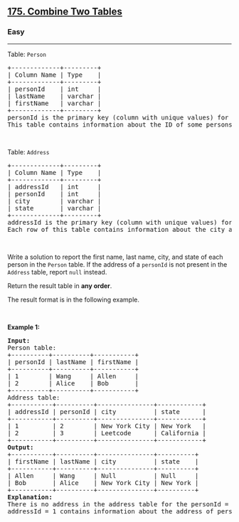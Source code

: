 <h2><a href="https://leetcode.com/problems/combine-two-tables/solutions/127650/combine-two-tables/">175. Combine Two Tables</a></h2><h3>Easy</h3><hr><p>Table: <code>Person</code></p>

<pre>
+-------------+---------+
| Column Name | Type    |
+-------------+---------+
| personId    | int     |
| lastName    | varchar |
| firstName   | varchar |
+-------------+---------+
personId is the primary key (column with unique values) for this table.
This table contains information about the ID of some persons and their first and last names.
</pre>

<p>&nbsp;</p>

<p>Table: <code>Address</code></p>

<pre>
+-------------+---------+
| Column Name | Type    |
+-------------+---------+
| addressId   | int     |
| personId    | int     |
| city        | varchar |
| state       | varchar |
+-------------+---------+
addressId is the primary key (column with unique values) for this table.
Each row of this table contains information about the city and state of one person with ID = PersonId.
</pre>

<p>&nbsp;</p>

<p>Write a solution to report the first name, last name, city, and state of each person in the <code>Person</code> table. If the address of a <code>personId</code> is not present in the <code>Address</code> table, report <code>null</code> instead.</p>

<p>Return the result table in <strong>any order</strong>.</p>

<p>The result format is in the following example.</p>

<p>&nbsp;</p>
<p><strong class="example">Example 1:</strong></p>

<pre>
<strong>Input:</strong> 
Person table:
+----------+----------+-----------+
| personId | lastName | firstName |
+----------+----------+-----------+
| 1        | Wang     | Allen     |
| 2        | Alice    | Bob       |
+----------+----------+-----------+
Address table:
+-----------+----------+---------------+------------+
| addressId | personId | city          | state      |
+-----------+----------+---------------+------------+
| 1         | 2        | New York City | New York   |
| 2         | 3        | Leetcode      | California |
+-----------+----------+---------------+------------+
<strong>Output:</strong> 
+-----------+----------+---------------+----------+
| firstName | lastName | city          | state    |
+-----------+----------+---------------+----------+
| Allen     | Wang     | Null          | Null     |
| Bob       | Alice    | New York City | New York |
+-----------+----------+---------------+----------+
<strong>Explanation:</strong> 
There is no address in the address table for the personId = 1 so we return null in their city and state.
addressId = 1 contains information about the address of personId = 2.
</pre>
